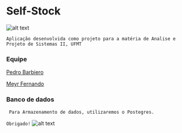 # Self-Stock 
![alt text](https://raw.githubusercontent.com/ebasantos/estoque-web-app-front-end/master/src/img/logo.jpg)
```
Aplicação desenvolvida como projeto para a matéria de Analise e Projeto de Sistemas II, UFMT 

```

### Equipe

[Pedro Barbiero](https://github.com/pedrobarbiero)

[Meyr Fernando](https://github.com/Fr4nT1c86)

### Banco de dados

```
 Para Armazenamento de dados, utilizaremos o Postegres.
```


```Obrigado!```
![alt text](https://github.com/urielcaire/learnmd/blob/master/imgs/solaire.gif "Praise the sun!")
